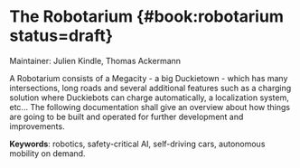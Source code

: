 # The Robotarium {#book:robotarium status=draft}

Maintainer: Julien Kindle, Thomas Ackermann

A Robotarium consists of a Megacity - a big Duckietown - which has many intersections, long roads and several additional features such as a charging solution where Duckiebots can charge automatically, a localization system, etc... 
The following documentation shall give an overview about how things are going to be built and operated for further development and improvements.


**Keywords**: robotics, safety-critical AI, self-driving cars, autonomous mobility on demand.
